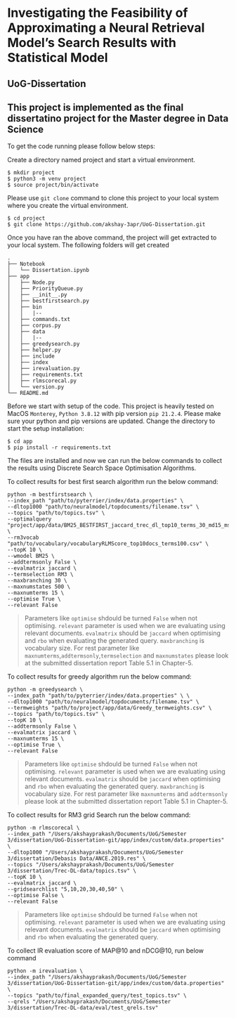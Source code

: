 # Investigating the Feasibility of Approximating a Neural Retrieval Model’s Search Results with Statistical Model
## UoG-Dissertation
## This project is implemented as the final dissertatino project for the Master degree in Data Science

To get the code running please follow below steps:

Create a directory named project and start a virtual environment.
```
$ mkdir project
$ python3 -m venv project
$ source project/bin/activate
```

Please use `git clone` command to clone this project to your local system where you create the virtual environment.
```
$ cd project
$ git clone https://github.com/akshay-3apr/UoG-Dissertation.git
```

Once you have ran the above command, the project will get extracted to your local system. The following folders will get created
```
.
├── Notebook
│   └── Dissertation.ipynb
├── app
│   ├── Node.py
│   ├── PriorityQueue.py
│   ├── __init__.py
│   ├── bestfirstsearch.py
│   ├── bin
│   │   |--
│   ├── commands.txt
│   ├── corpus.py
│   ├── data
│   │   |--
│   ├── greedysearch.py
│   ├── helper.py
│   ├── include
│   ├── index
│   ├── irevaluation.py
│   ├── requirements.txt
│   ├── rlmscorecal.py
│   └── version.py
└── README.md
```

Before we start with setup of the code. This project is heavily tested on MacOS `Monterey`, `Python 3.8.12` with pip version `pip 21.2.4`. Please make sure your python and pip versions are updated.
Change the directory to start the setup installation:

```
$ cd app
$ pip install -r requirements.txt
```

The files are installed and now we can run the below commands to collect the results using Discrete Search Space Optimisation Algorithms.

To collect results for best first search algorithm run the below command:
```
python -m bestfirstsearch \
--index_path "path/to/pyterrier/index/data.properties" \
--dltop1000 "path/to/neuralmodel/topdocuments/filename.tsv" \
--topics "path/to/topics.tsv" \
--optimalquery "project/app/data/BM25_BESTFIRST_jaccard_trec_dl_top10_terms_30_md15_ms500_addtermsonly_False.csv" \
--rm3vocab "path/to/vocabulary/vocabularyRLMScore_top10docs_terms100.csv" \
--topK 10 \
--wmodel BM25 \
--addtermsonly False \
--evalmatrix jaccard \
--termselection RM3 \
--maxbranching 30 \
--maxnumstates 500 \
--maxnumterms 15 \
--optimise True \
--relevant False
```

> Parameters like `optimise` shdould be turned `False` when not optimising. `relevant` parameter is used when we are evaluating using relevant documents.
> `evalmatrix` should be `jaccard` when optimising and `rbo` when evaluating the generated query.
> `maxbranching` is vocabulary size.
> For rest parameter like `maxnumterms`,`addtermsonly`,`termselection` and `maxnumstates` please look at the submitted dissertation report Table 5.1 in Chapter-5.

To collect results for greedy algorithm run the below command:
```
python -m greedysearch \
--index_path "path/to/pyterrier/index/data.properties" \ \
--dltop1000 "path/to/neuralmodel/topdocuments/filename.tsv" \
--termweights "path/to/project/app/data/Greedy_termweights.csv" \
--topics "path/to/topics.tsv" \
--topK 10 \
--addtermsonly False \
--evalmatrix jaccard \
--maxnumterms 15 \
--optimise True \
--relevant False
```

> Parameters like `optimise` shdould be turned `False` when not optimising. `relevant` parameter is used when we are evaluating using relevant documents.
> `evalmatrix` should be `jaccard` when optimising and `rbo` when evaluating the generated query.
> `maxbranching` is vocabulary size.
> For rest parameter like `maxnumterms` and `addtermsonly` please look at the submitted dissertation report Table 5.1 in Chapter-5.

To collect results for RM3 grid Search run the below command:
```
python -m rlmscorecal \
--index_path "/Users/akshayprakash/Documents/UoG/Semester 3/dissertation/UoG-Dissertation-git/app/index/custom/data.properties" \
--dltop1000 "/Users/akshayprakash/Documents/UoG/Semester 3/dissertation/Debasis Data/ANCE.2019.res" \
--topics "/Users/akshayprakash/Documents/UoG/Semester 3/dissertation/Trec-DL-data/topics.tsv" \
--topK 10 \
--evalmatrix jaccard \
--gridsearchlist "5,10,20,30,40,50" \
--optimise False \
--relevant False
```

> Parameters like `optimise` shdould be turned `False` when not optimising. `relevant` parameter is used when we are evaluating using relevant documents.
> `evalmatrix` should be `jaccard` when optimising and `rbo` when evaluating the generated query.


To collect IR evaluation score of MAP@10 and nDCG@10, run below command
```
python -m irevaluation \
--index_path "/Users/akshayprakash/Documents/UoG/Semester 3/dissertation/UoG-Dissertation-git/app/index/custom/data.properties" \
--topics "path/to/final_expanded_query/test_topics.tsv" \
--qrels "/Users/akshayprakash/Documents/UoG/Semester 3/dissertation/Trec-DL-data/eval/test_qrels.tsv"
```